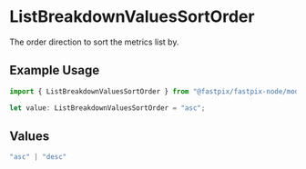 # ListBreakdownValuesSortOrder

The order direction to sort the metrics list by.


## Example Usage

```typescript
import { ListBreakdownValuesSortOrder } from "@fastpix/fastpix-node/models/operations";

let value: ListBreakdownValuesSortOrder = "asc";
```

## Values

```typescript
"asc" | "desc"
```